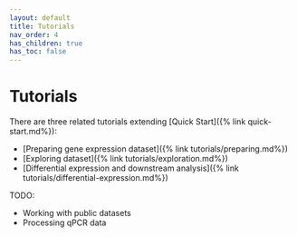 ```yaml
---
layout: default
title: Tutorials
nav_order: 4
has_children: true
has_toc: false
---
```


# Tutorials

There are three related tutorials extending [Quick Start]({% link quick-start.md%}):
* [Preparing gene expression dataset]({% link tutorials/preparing.md%})
* [Exploring dataset]({% link tutorials/exploration.md%})
* [Differential expression and downstream analysis]({% link tutorials/differential-expression.md%})


TODO:
* Working with public datasets
* Processing qPCR data
